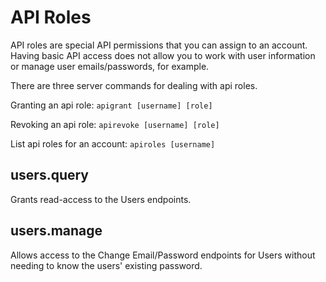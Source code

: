 # API Roles

API roles are special API permissions that you can assign to an account. Having basic API access does not allow you to work with user information or manage user emails/passwords, for example.

There are three server commands for dealing with api roles.

Granting an api role:
`apigrant [username] [role]`

Revoking an api role:
`apirevoke [username] [role]`

List api roles for an account:
`apiroles [username]`

## users.query
Grants read-access to the Users endpoints.

## users.manage
Allows access to the Change Email/Password endpoints for Users without needing to know the users' existing password.
